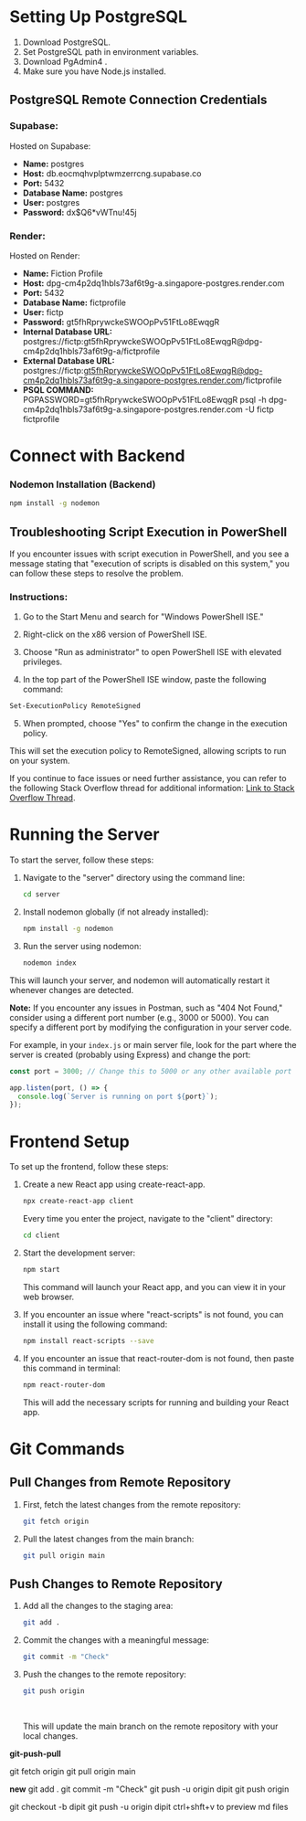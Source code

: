 # Setting Up PostgreSQL
1. Download PostgreSQL.
2. Set PostgreSQL path in environment variables.
3. Download PgAdmin4 .
4. Make sure you have Node.js installed.

## PostgreSQL Remote Connection Credentials

### Supabase:

Hosted on Supabase:

- **Name:** postgres
- **Host:** db.eocmqhvplptwmzerrcng.supabase.co
- **Port:** 5432
- **Database Name:** postgres
- **User:** postgres
- **Password:** dx$Q6*vWTnu!45j

### Render:

Hosted on Render:

- **Name:** Fiction Profile
- **Host:** dpg-cm4p2dq1hbls73af6t9g-a.singapore-postgres.render.com
- **Port:** 5432
- **Database Name:** fictprofile
- **User:** fictp
- **Password:** gt5fhRprywckeSWOOpPv51FtLo8EwqgR
- **Internal Database URL:**   postgres://fictp:gt5fhRprywckeSWOOpPv51FtLo8EwqgR@dpg-cm4p2dq1hbls73af6t9g-a/fictprofile
- **External Database URL:**   postgres://fictp:gt5fhRprywckeSWOOpPv51FtLo8EwqgR@dpg-cm4p2dq1hbls73af6t9g-a.singapore-postgres.render.com/fictprofile
- **PSQL COMMAND:** PGPASSWORD=gt5fhRprywckeSWOOpPv51FtLo8EwqgR psql -h dpg-cm4p2dq1hbls73af6t9g-a.singapore-postgres.render.com -U fictp fictprofile

# Connect with Backend
### Nodemon Installation (Backend)
```bash
npm install -g nodemon
```

## Troubleshooting Script Execution in PowerShell

If you encounter issues with script execution in PowerShell, and you see a message stating that "execution of scripts is disabled on this system," you can follow these steps to resolve the problem.

### Instructions:

1. Go to the Start Menu and search for "Windows PowerShell ISE."

2. Right-click on the x86 version of PowerShell ISE.

3. Choose "Run as administrator" to open PowerShell ISE with elevated privileges.

4. In the top part of the PowerShell ISE window, paste the following command:
```bash
Set-ExecutionPolicy RemoteSigned
```
5. When prompted, choose "Yes" to confirm the change in the execution policy.

This will set the execution policy to RemoteSigned, allowing scripts to run on your system.

If you continue to face issues or need further assistance, you can refer to the following Stack Overflow thread for additional information: [Link to Stack Overflow Thread](https://stackoverflow.com/questions/4037939/powershell-says-execution-of-scripts-is-disabled-on-this-system).


# Running the Server

To start the server, follow these steps:

1. Navigate to the "server" directory using the command line:

    ```bash
    cd server
    ```

2. Install nodemon globally (if not already installed):

    ```bash
    npm install -g nodemon
    ```

3. Run the server using nodemon:

    ```bash
    nodemon index
    ```

This will launch your server, and nodemon will automatically restart it whenever changes are detected.

**Note:** If you encounter any issues in Postman, such as "404 Not Found," consider using a different port number (e.g., 3000 or 5000). You can specify a different port by modifying the configuration in your server code.

For example, in your `index.js` or main server file, look for the part where the server is created (probably using Express) and change the port:

```javascript
const port = 3000; // Change this to 5000 or any other available port

app.listen(port, () => {
  console.log(`Server is running on port ${port}`);
});

```

# Frontend Setup

To set up the frontend, follow these steps:

1. Create a new React app using create-react-app. 

    ```bash
    npx create-react-app client
    ```

   Every time you enter the project, navigate to the "client" directory:

    ```bash
    cd client
    ```

2. Start the development server:

    ```bash
    npm start
    ```

   This command will launch your React app, and you can view it in your web browser.

3. If you encounter an issue where "react-scripts" is not found, you can install it using the following command:

    ```bash
    npm install react-scripts --save
    ```
4. If you encounter an issue that react-router-dom is not found, then paste this command in terminal:

    ```bash
    npm react-router-dom
    ```
   This will add the necessary scripts for running and building your React app.

# Git Commands

## Pull Changes from Remote Repository

1. First, fetch the latest changes from the remote repository:

    ```bash
    git fetch origin
    ```

2. Pull the latest changes from the main branch:

    ```bash
    git pull origin main
    ```

## Push Changes to Remote Repository

1. Add all the changes to the staging area:

    ```bash
    git add .
    ```

2. Commit the changes with a meaningful message:

    ```bash
    git commit -m "Check"
    ```

3. Push the changes to the remote repository:

    ```bash
    git push origin
    ```

    <br/>

   This will update the main branch on the remote repository with your local changes.


**git-push-pull**

git fetch origin
git pull origin main


**new**
git add .
git commit -m "Check"
git push -u origin dipit
git push origin


git checkout -b dipit
git push -u origin dipit
ctrl+shft+v  to preview md files

